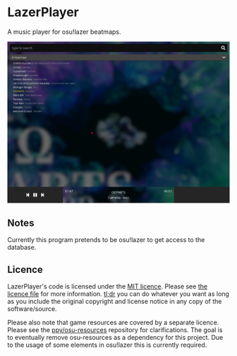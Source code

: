 # LazerPlayer

A music player for osu!lazer beatmaps.

<p align="center">
  <img src="assets/main.png">
</p>

## Notes

Currently this program pretends to be osu!lazer to get access to the database.

## Licence

LazerPlayer's code is licensed under the [MIT licence](https://opensource.org/licenses/MIT). Please see [the licence file](LICENCE) for more information. [tl;dr](https://tldrlegal.com/license/mit-license) you can do whatever you want as long as you include the original copyright and license notice in any copy of the software/source.

Please also note that game resources are covered by a separate licence. Please see the [ppy/osu-resources](https://github.com/ppy/osu-resources) repository for clarifications. The goal is to eventually remove osu-resources as a dependency for this project. Due to the usage of some elements in osu!lazer this is currently required. 